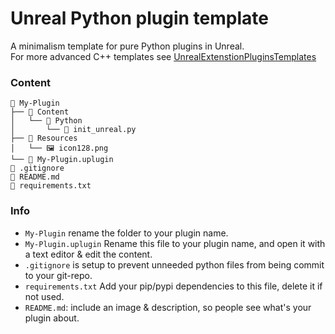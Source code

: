 # Unreal Python plugin template
A minimalism template for pure Python plugins in Unreal.<br>
For more advanced C++ templates see [UnrealExtenstionPluginsTemplates](https://github.com/laycnc/UnrealExtenstionPluginsTemplates)

### Content
```
📂 My-Plugin
├── 📂 Content
│   └── 📂 Python
│       └── 📄 init_unreal.py
├── 📂 Resources
│   └── 🖼️ icon128.png
└── 📄 My-Plugin.uplugin
📄 .gitignore
📄 README.md
📄 requirements.txt
```

### Info
- `My-Plugin` rename the folder to your plugin name.
- `My-Plugin.uplugin` Rename this file to your plugin name, and open it with a text editor & edit the content.
- `.gitignore` is setup to prevent unneeded python files from being commit to your git-repo.
- `requirements.txt` Add your pip/pypi dependencies to this file, delete it if not used.
- `README.md`: include an image & description, so people see what's your plugin about.
